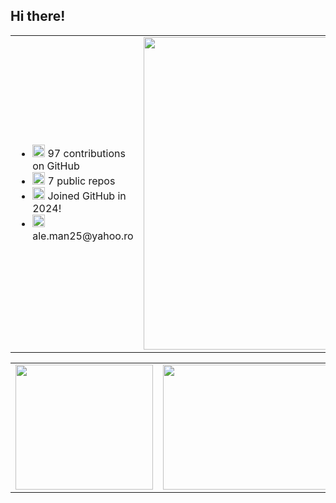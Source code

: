## Hi there!

<!--
**Man-Alexandra/Man-Alexandra** is a ✨ _special_ ✨ repository because its `README.md` (this file) appears on your GitHub profile.

Here are some ideas to get you started:

- 🔭 I’m currently working on ...
- 🌱 I’m currently learning ...
- 👯 I’m looking to collaborate on ...
- 🤔 I’m looking for help with ...
- 💬 Ask me about ...
- 📫 How to reach me: ...
- 😄 Pronouns: ...
- ⚡ Fun fact: ...
-->
<table>
<tr>
    <td>
      <ul>
        <li><img src="https://cdn-icons-png.flaticon.com/128/733/733553.png" width="20"/> 97 <!--(https://badges.pufler.dev/commits/all/Man-Alexandra)-->contributions on GitHub</li>
        <li><img src="https://cdn-icons-png.flaticon.com/128/9168/9168210.png" width="20"/> 7 public repos <!--(https://github.com/Man-Alexandra?tab=repositories)--></li>
        <li><img src="https://cdn-icons-png.flaticon.com/128/7471/7471685.png" width="20"/> Joined GitHub in 2024! <!--(https://badges.pufler.dev/years/Man-Alexandra)--></li>
        <li><img src="https://cdn-icons-png.flaticon.com/128/2530/2530217.png" width="20"/> ale.man25@yahoo.ro</li>
      </ul>
    </td>
    <td>
        <img src="https://github-readme-activity-graph.vercel.app/graph?username=Man-Alexandra&theme=react-dark"&hide_border=true width="500"/>
    </td>
  </tr>
</table>
<table>
    <tr>
        <td>
            <img src="https://github-readme-stats.vercel.app/api/top-langs/?username=Man-Alexandra&layout=compact&theme=dark&count_private=true&cache_seconds=3600&hide_border=true" width="220" height="200"/>
        </td>
        <td>
            <img src="https://github-readme-stats.vercel.app/api?username=Man-Alexandra&show_icons=true&count_private=true&theme=dark&icon_color=5ea9b3&hide_border=true" width="500" height="200"/>
        </td>
    </tr>
</table>


